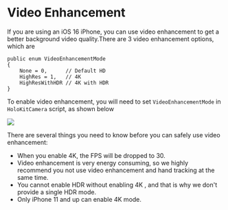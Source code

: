 # Video Enhancement

If you are using an iOS 16 iPhone, you can use video enhancement to get a better background video quality.There are 3 video enhancement options, which are

```
public enum VideoEnhancementMode
{
    None = 0,      // Default HD
    HighRes = 1,   // 4K
    HighResWithHDR // 4K with HDR
}
```

To enable video enhancement, you will need to set `VideoEnhancementMode` in `HoloKitCamera` script, as shown below

![](https://holokit.feishu.cn/space/api/box/stream/download/asynccode/?code=YTAzYjcwZDJmOWQxN2IwZmVjNzU5ZDgzNzNhOTNkOTBfMFhET3lJMFlIOWhlQm5LcndUZjRiU1pKZVF5ZDdCZTlfVG9rZW46Ym94Y25UT1dqVVJJMHhjY1RSYm82Y1R3OGtmXzE2NjA4NTc3NDM6MTY2MDg2MTM0M19WNA)

There are several things you need to know before you can safely use video enhancement:

* When you enable 4K, the FPS will be dropped to 30.
* Video enhancement is very energy consuming, so we highly recommend you not use video enhancement and hand tracking at the same time.
* You cannot enable HDR without enabling 4K , and that is why we don't provide a single HDR mode.
* Only iPhone 11 and up can enable 4K mode.
